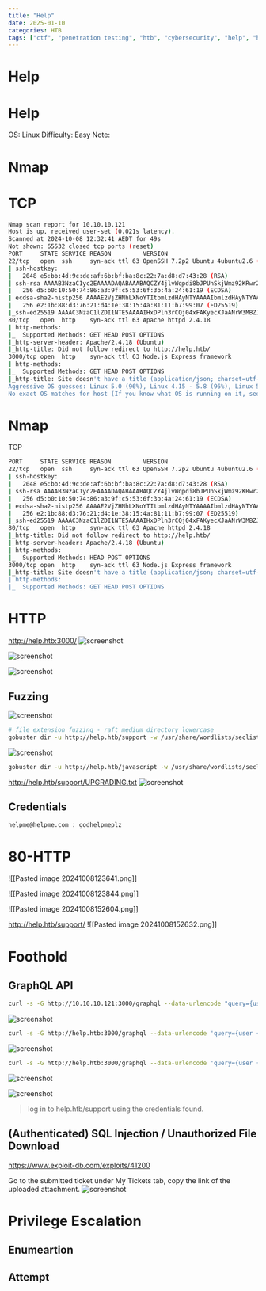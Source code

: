 ```yaml
---
title: "Help"
date: 2025-01-10
categories: HTB
tags: ["ctf", "penetration testing", "htb", "cybersecurity", "help", "htb writeup", "htb walkthrough", "hackthebox", "writeup"]
---
```


# Help

# Help

OS: Linux
Difficulty: Easy
Note:



# Nmap
# TCP
```sh
Nmap scan report for 10.10.10.121
Host is up, received user-set (0.021s latency).
Scanned at 2024-10-08 12:32:41 AEDT for 49s
Not shown: 65532 closed tcp ports (reset)
PORT     STATE SERVICE REASON         VERSION
22/tcp   open  ssh     syn-ack ttl 63 OpenSSH 7.2p2 Ubuntu 4ubuntu2.6 (Ubuntu Linux; protocol 2.0)
| ssh-hostkey: 
|   2048 e5:bb:4d:9c:de:af:6b:bf:ba:8c:22:7a:d8:d7:43:28 (RSA)
| ssh-rsa AAAAB3NzaC1yc2EAAAADAQABAAABAQCZY4jlvWqpdi8bJPUnSkjWmz92KRwr2G6xCttorHM8Rq2eCEAe1ALqpgU44L3potYUZvaJuEIsBVUSPlsKv+ds8nS7Mva9e9ztlad/fzBlyBpkiYxty+peoIzn4lUNSadPLtYH6khzN2PwEJYtM/b6BLlAAY5mDsSF0Cz3wsPbnu87fNdd7WO0PKsqRtHpokjkJ22uYJoDSAM06D7uBuegMK/sWTVtrsDakb1Tb6H8+D0y6ZQoE7XyHSqD0OABV3ON39GzLBOnob4Gq8aegKBMa3hT/Xx9Iac6t5neiIABnG4UP03gm207oGIFHvlElGUR809Q9qCJ0nZsup4bNqa/
|   256 d5:b0:10:50:74:86:a3:9f:c5:53:6f:3b:4a:24:61:19 (ECDSA)
| ecdsa-sha2-nistp256 AAAAE2VjZHNhLXNoYTItbmlzdHAyNTYAAAAIbmlzdHAyNTYAAABBBHINVMyTivG0LmhaVZxiIESQuWxvN2jt87kYiuPY2jyaPBD4DEt8e/1kN/4GMWj1b3FE7e8nxCL4PF/lR9XjEis=
|   256 e2:1b:88:d3:76:21:d4:1e:38:15:4a:81:11:b7:99:07 (ED25519)
|_ssh-ed25519 AAAAC3NzaC1lZDI1NTE5AAAAIHxDPln3rCQj04xFAKyecXJaANrW3MBZJmbhtL4SuDYX
80/tcp   open  http    syn-ack ttl 63 Apache httpd 2.4.18
| http-methods: 
|_  Supported Methods: GET HEAD POST OPTIONS
|_http-server-header: Apache/2.4.18 (Ubuntu)
|_http-title: Did not follow redirect to http://help.htb/
3000/tcp open  http    syn-ack ttl 63 Node.js Express framework
| http-methods: 
|_  Supported Methods: GET HEAD POST OPTIONS
|_http-title: Site doesn't have a title (application/json; charset=utf-8).
Aggressive OS guesses: Linux 5.0 (96%), Linux 4.15 - 5.8 (96%), Linux 5.3 - 5.4 (95%), Linux 2.6.32 (95%), Linux 5.0 - 5.5 (95%), Linux 3.1 (95%), Linux 3.2 (95%), AXIS 210A or 211 Network Camera (Linux 2.6.17) (95%), ASUS RT-N56U WAP (Linux 3.4) (93%), Linux 3.16 (93%)
No exact OS matches for host (If you know what OS is running on it, see https://nmap.org/submit/ ).
```

# Nmap
TCP
```sh
PORT     STATE SERVICE REASON         VERSION
22/tcp   open  ssh     syn-ack ttl 63 OpenSSH 7.2p2 Ubuntu 4ubuntu2.6 (Ubuntu Linux; protocol 2.0)
| ssh-hostkey: 
|   2048 e5:bb:4d:9c:de:af:6b:bf:ba:8c:22:7a:d8:d7:43:28 (RSA)
| ssh-rsa AAAAB3NzaC1yc2EAAAADAQABAAABAQCZY4jlvWqpdi8bJPUnSkjWmz92KRwr2G6xCttorHM8Rq2eCEAe1ALqpgU44L3potYUZvaJuEIsBVUSPlsKv+ds8nS7Mva9e9ztlad/fzBlyBpkiYxty+peoIzn4lUNSadPLtYH6khzN2PwEJYtM/b6BLlAAY5mDsSF0Cz3wsPbnu87fNdd7WO0PKsqRtHpokjkJ22uYJoDSAM06D7uBuegMK/sWTVtrsDakb1Tb6H8+D0y6ZQoE7XyHSqD0OABV3ON39GzLBOnob4Gq8aegKBMa3hT/Xx9Iac6t5neiIABnG4UP03gm207oGIFHvlElGUR809Q9qCJ0nZsup4bNqa/
|   256 d5:b0:10:50:74:86:a3:9f:c5:53:6f:3b:4a:24:61:19 (ECDSA)
| ecdsa-sha2-nistp256 AAAAE2VjZHNhLXNoYTItbmlzdHAyNTYAAAAIbmlzdHAyNTYAAABBBHINVMyTivG0LmhaVZxiIESQuWxvN2jt87kYiuPY2jyaPBD4DEt8e/1kN/4GMWj1b3FE7e8nxCL4PF/lR9XjEis=
|   256 e2:1b:88:d3:76:21:d4:1e:38:15:4a:81:11:b7:99:07 (ED25519)
|_ssh-ed25519 AAAAC3NzaC1lZDI1NTE5AAAAIHxDPln3rCQj04xFAKyecXJaANrW3MBZJmbhtL4SuDYX
80/tcp   open  http    syn-ack ttl 63 Apache httpd 2.4.18
|_http-title: Did not follow redirect to http://help.htb/
|_http-server-header: Apache/2.4.18 (Ubuntu)
| http-methods: 
|_  Supported Methods: HEAD POST OPTIONS
3000/tcp open  http    syn-ack ttl 63 Node.js Express framework
|_http-title: Site doesn't have a title (application/json; charset=utf-8).
| http-methods: 
|_  Supported Methods: GET HEAD POST OPTIONS
```

# HTTP
http://help.htb:3000/
![screenshot](/assets/images/help1.png)

![screenshot](/assets/images/help2.png)

![screenshot](/assets/images/help3.png)
## Fuzzing
![screenshot](/assets/images/help4.png)


```sh
# file extension fuzzing - raft medium directory lowercase
gobuster dir -u http://help.htb/support -w /usr/share/wordlists/seclists/Discovery/Web-Content/raft-medium-directories-lowercase.txt -x txt,zip,php -k
```

![screenshot](/assets/images/help5.png)

```sh
gobuster dir -u http://help.htb/javascript -w /usr/share/wordlists/seclists/Discovery/Web-Content/raft-medium-directories-lowercase.txt -x txt,zip,php -k
```

http://help.htb/support/UPGRADING.txt
![screenshot](/assets/images/help6.png)

## Credentials
```text
helpme@helpme.com : godhelpmeplz

```

# 80-HTTP
![[Pasted image 20241008123641.png]]

![[Pasted image 20241008123844.png]]

![[Pasted image 20241008152604.png]]

http://help.htb/support/
![[Pasted image 20241008152632.png]]

# Foothold
## GraphQL API 

```sh
curl -s -G http://10.10.10.121:3000/graphql --data-urlencode "query={user}" | jq
```

![screenshot](/assets/images/help7.png)

```sh
curl -s -G http://help.htb:3000/graphql --data-urlencode 'query={user {username} }' | jq
```

![screenshot](/assets/images/help8.png)

```sh
curl -s -G http://help.htb:3000/graphql --data-urlencode 'query={user {username,password} }' | jq
```

![screenshot](/assets/images/help9.png)

![screenshot](/assets/images/help10.png)

> log in to help.htb/support using the credentials found. 

## (Authenticated) SQL Injection / Unauthorized File Download
https://www.exploit-db.com/exploits/41200

Go to the submitted ticket under My Tickets tab, copy the link of the uploaded attachment. 
![screenshot](/assets/images/help12.png)



# Privilege Escalation
## Enumeartion



## Attempt

